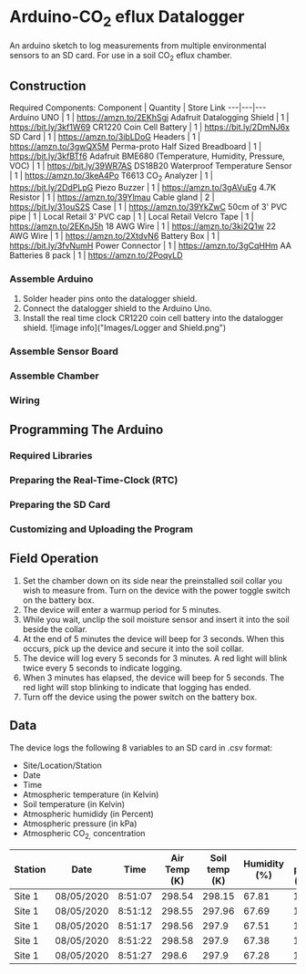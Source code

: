 # Arduino-CO<sub>2</sub> eflux Datalogger
An arduino sketch to log measurements from multiple environmental sensors to an SD card. For use in a soil CO<sub>2</sub> eflux chamber. 

## Construction 
Required Components:
Component | Quantity | Store Link
---|---|---
 Arduino UNO | 1 | https://amzn.to/2EKhSgj
 Adafruit Datalogging Shield | 1 | https://bit.ly/3kf1W69
 CR1220 Coin Cell Battery | 1 | https://bit.ly/2DmNJ6x
 SD Card | 1 | https://amzn.to/3ibLDoG
 Headers | 1 | https://amzn.to/3gwQX5M
 Perma-proto Half Sized Breadboard | 1 | https://bit.ly/3kfBTf6
 Adafruit BME680 (Temperature, Humidity, Pressure, VOC) | 1 | https://bit.ly/39WR7AS
 DS18B20 Waterproof Temperature Sensor | 1 | https://amzn.to/3keA4Po
 T6613 CO<sub>2</sub> Analyzer | 1 | https://bit.ly/2DdPLpG
 Piezo Buzzer | 1 | https://amzn.to/3gAVuEg
 4.7K Resistor | 1 | https://amzn.to/39Ylmau
 Cable gland | 2 | https://bit.ly/31ouS2S
 Case | 1 | https://amzn.to/39YkZwC
 50cm of 3' PVC pipe | 1 | Local Retail
 3' PVC cap | 1 | Local Retail
 Velcro Tape | 1 | https://amzn.to/2EKnJ5h
 18 AWG Wire | 1 | https://amzn.to/3ki2Q1w
 22 AWG Wire | 1 | https://amzn.to/2XtdvN6
 Battery Box | 1 | https://bit.ly/3fvNumH
 Power Connector | 1 | https://amzn.to/3gCqHHm
 AA Batteries 8 pack | 1 | https://amzn.to/2PoqyLD
 
 ### Assemble Arduino

 1. Solder header pins onto the datalogger shield.
 2. Connect the datalogger shield to the Arduino Uno. 
 3. Install the real time clock CR1220 coin cell battery into the datalogger shield.
 ![image info]("Images/Logger and Shield.png") 

 ### Assemble Sensor Board

 ### Assemble Chamber

 ### Wiring 
## Programming The Arduino 

### Required Libraries  

### Preparing the Real-Time-Clock (RTC)

### Preparing the SD Card 

### Customizing and Uploading the Program



## Field Operation
1. Set the chamber down on its side near the preinstalled soil collar you wish to measure from. Turn on the device with the power toggle switch on the battery box.  
2. The device will enter a warmup period for 5 minutes.
3. While you wait, unclip the soil moisture sensor and insert it into the soil beside the collar. 
4. At the end of 5 minutes the device will beep for 3 seconds. When this occurs, pick up the device and secure it into the soil collar. 
5. The device will log every 5 seconds for 3 minutes. A red light will blink twice every 5 seconds to indicate logging. 
6. When 3 minutes has elapsed, the device will beep for 5 seconds. The red light will stop blinking to indicate that logging has ended. 
7. Turn off the device using the power switch on the battery box.  

## Data 
The device logs the following 8 variables to an SD card in .csv format: 
- Site/Location/Station
- Date
- Time
- Atmospheric temperature (in Kelvin)
- Soil temperature (in Kelvin)
- Atmospheric humididy (in Percent)
- Atmospheric pressure (in kPa)
- Atmospheric CO<sub>2,</sub> concentration

Station | Date | Time | Air Temp (K) | Soil temp (K) | Humidity (%) | Air press (kPa) | CO2 (ppm) |
---|---|---|---|---|---|---|---|
Site 1 | 08/05/2020 | 8:51:07 | 298.54 | 298.15 | 67.81 | 100.3 | 380
Site 1 | 08/05/2020	| 8:51:12 |	298.55 | 297.96 | 67.69 | 100.3 | 380
Site 1 | 08/05/2020	| 8:51:17 |	298.56 | 297.9 | 67.51 | 100.3 | 381
Site 1 | 08/05/2020	| 8:51:22 |	298.58 | 297.9 | 67.38 | 100.3 | 381
Site 1 | 08/05/2020	| 8:51:27 |	298.6  | 297.9 | 67.28 | 100.3 | 380




 